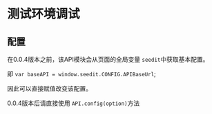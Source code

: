 # 测试环境调试

## 配置

在0.0.4版本之前，该API模块会从页面的全局变量 `seedit`中获取基本配置。

即 `var baseAPI = window.seedit.CONFIG.APIBaseUrl`;

因此可以直接赋值改变该配置。

0.0.4版本后请直接使用 `API.config(option)`方法